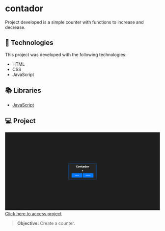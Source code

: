 # contador
Project developed is a simple counter with functions to increase and decrease.

## 🚀 Technologies
This project was developed with the following technologies:
- HTML
- CSS
- JavaScript

## 📚 Libraries
- [JavaScript](https://developer.mozilla.org/pt-BR/docs/Web/JavaScript)

## 💻 Project
![preview](./assets/preview.png/)
[Click here to access project](https://contador-lime.vercel.app/)
> **Objective:** Create a counter.
